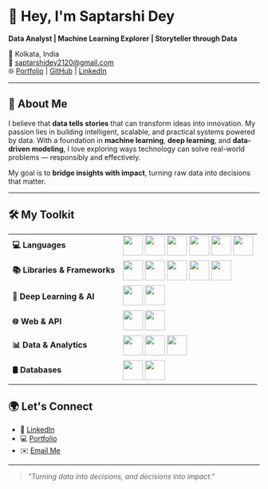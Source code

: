 # 👋 Hey, I'm Saptarshi Dey

**Data Analyst | Machine Learning Explorer | Storyteller through Data**

📍 Kolkata, India  
📧 saptarshidey2120@gmail.com  
🌐 [Portfolio](https://saptarshi123.netlify.app) | [GitHub](https://github.com/Saptarshi2120) | [LinkedIn](https://linkedin.com/in/saptarshi2120)

---

## 🧠 About Me

I believe that **data tells stories** that can transform ideas into innovation. My passion lies in building intelligent, scalable, and practical systems powered by data. With a foundation in **machine learning**, **deep learning**, and **data-driven modeling**, I love exploring ways technology can solve real-world problems — responsibly and effectively.

My goal is to **bridge insights with impact**, turning raw data into decisions that matter.

---

## 🛠️ My Toolkit

<table>
  <tr>
    <td><strong>💻 Languages</strong></td>
    <td>
      <img src="https://cdn.jsdelivr.net/gh/devicons/devicon/icons/python/python-original.svg" width="40"/>
      <img src="https://cdn.jsdelivr.net/gh/devicons/devicon/icons/java/java-original.svg" width="40"/>
      <img src="https://cdn.jsdelivr.net/gh/devicons/devicon/icons/c/c-original.svg" width="40"/>
      <img src="https://cdn.jsdelivr.net/gh/devicons/devicon/icons/html5/html5-original.svg" width="40"/>
      <img src="https://cdn.jsdelivr.net/gh/devicons/devicon/icons/css3/css3-original.svg" width="40"/>
      <img src="https://cdn.jsdelivr.net/gh/devicons/devicon/icons/mysql/mysql-original.svg" width="40"/>
    </td>
  </tr>
  <tr>
    <td><strong>📚 Libraries & Frameworks</strong></td>
    <td>
      <img src="https://cdn.jsdelivr.net/gh/devicons/devicon/icons/numpy/numpy-original.svg" width="40"/>
      <img src="https://cdn.jsdelivr.net/gh/devicons/devicon/icons/pandas/pandas-original.svg" width="40"/>
      <img src="https://cdn.jsdelivr.net/gh/devicons/devicon/icons/tensorflow/tensorflow-original.svg" width="40"/>
      <img src="https://cdn.jsdelivr.net/gh/devicons/devicon/icons/pytorch/pytorch-original.svg" width="40"/>
      <img src="https://cdn.jsdelivr.net/gh/devicons/devicon/icons/opencv/opencv-original.svg" width="40"/>
    </td>
  </tr>
  <tr>
    <td><strong>🧠 Deep Learning & AI</strong></td>
    <td>
      <img src="https://cdn.jsdelivr.net/gh/devicons/devicon/icons/tensorflow/tensorflow-original.svg" width="40"/>
      <img src="https://cdn.jsdelivr.net/gh/devicons/devicon/icons/pytorch/pytorch-original.svg" width="40"/>
    </td>
  </tr>
  <tr>
    <td><strong>🌐 Web & API</strong></td>
    <td>
      <img src="https://img.icons8.com/external-tal-revivo-color-tal-revivo/48/null/external-fastapi-a-modern-web-framework-for-building-apis-with-python-logo-color-tal-revivo.png" width="40"/>
      <img src="https://cdn.jsdelivr.net/gh/devicons/devicon/icons/bootstrap/bootstrap-original.svg" width="40"/>
    </td>
  </tr>
  <tr>
    <td><strong>📊 Data & Analytics</strong></td>
    <td>
      <img src="https://cdn.jsdelivr.net/gh/devicons/devicon/icons/python/python-original.svg" width="40"/>
      <img src="https://img.icons8.com/color/48/microsoft-excel-2019--v1.png" width="40"/>
      <img src="https://img.icons8.com/color/48/power-bi.png" width="40"/>
    </td>
  </tr>
  <tr>
    <td><strong>🛢️ Databases</strong></td>
    <td>
      <img src="https://cdn.jsdelivr.net/gh/devicons/devicon/icons/mongodb/mongodb-original.svg" width="40"/>
      <img src="https://cdn.jsdelivr.net/gh/devicons/devicon/icons/postgresql/postgresql-original.svg" width="40"/>
    </td>
  </tr>
</table>


## 🌍 Let's Connect

- 💼 [LinkedIn](https://linkedin.com/in/saptarshi2120)
- 💻 [Portfolio](https://saptarshi123.netlify.app)
- ✉️ [Email Me](mailto:saptarshidey2120@gmail.com)

---

> *"Turning data into decisions, and decisions into impact."*
